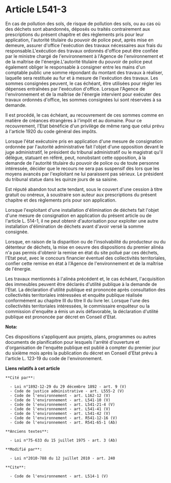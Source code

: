 # Article L541-3

En cas de pollution des sols, de risque de pollution des sols, ou au cas où des déchets sont abandonnés, déposés ou traités
contrairement aux prescriptions du présent chapitre et des règlements pris pour leur application, l'autorité titulaire du
pouvoir de police peut, après mise en demeure, assurer d'office l'exécution des travaux nécessaires aux frais du
responsable.L'exécution des travaux ordonnés d'office peut être confiée par le ministre chargé de l'environnement à l'Agence
de l'environnement et de la maîtrise de l'énergie.L'autorité titulaire du pouvoir de police peut également obliger le
responsable à consigner entre les mains d'un comptable public une somme répondant du montant des travaux à réaliser, laquelle
sera restituée au fur et à mesure de l'exécution des travaux. Les sommes consignées peuvent, le cas échéant, être utilisées
pour régler les dépenses entraînées par l'exécution d'office. Lorsque l'Agence de l'environnement et de la maîtrise de
l'énergie intervient pour exécuter des travaux ordonnés d'office, les sommes consignées lui sont réservées à sa demande. 

Il est procédé, le cas échéant, au recouvrement de ces sommes comme en matière de créances étrangères à l'impôt et au
domaine. Pour ce recouvrement, l'Etat bénéficie d'un privilège de même rang que celui prévu à l'article 1920 du code général
des impôts. 

Lorsque l'état exécutoire pris en application d'une mesure de consignation ordonnée par l'autorité administrative fait
l'objet d'une opposition devant le juge administratif, le président du tribunal administratif ou le magistrat qu'il délègue,
statuant en référé, peut, nonobstant cette opposition, à la demande de l'autorité titulaire du pouvoir de police ou de toute
personne intéressée, décider que le recours ne sera pas suspensif dès lors que les moyens avancés par l'exploitant ne lui
paraissent pas sérieux. Le président du tribunal statue dans les quinze jours de sa saisine. 

Est réputé abandon tout acte tendant, sous le couvert d'une cession à titre gratuit ou onéreux, à soustraire son auteur aux
prescriptions du présent chapitre et des règlements pris pour son application. 

Lorsque l'exploitant d'une installation d'élimination de déchets fait l'objet d'une mesure de consignation en application du
présent article ou de l'article L. 514-1, il ne peut obtenir d'autorisation pour exploiter une autre installation
d'élimination de déchets avant d'avoir versé la somme consignée. 

Lorsque, en raison de la disparition ou de l'insolvabilité du producteur ou du détenteur de déchets, la mise en oeuvre des
dispositions du premier alinéa n'a pas permis d'obtenir la remise en état du site pollué par ces déchets, l'Etat peut, avec
le concours financier éventuel des collectivités territoriales, confier cette remise en état à l'Agence de l'environnement et
de la maîtrise de l'énergie. 

Les travaux mentionnés à l'alinéa précédent et, le cas échéant, l'acquisition des immeubles peuvent être déclarés d'utilité
publique à la demande de l'Etat. La déclaration d'utilité publique est prononcée après consultation des collectivités
territoriales intéressées et enquête publique réalisée conformément au chapitre III du titre II du livre Ier. Lorsque l'une
des collectivités territoriales intéressées, le commissaire enquêteur ou la commission d'enquête a émis un avis défavorable,
la déclaration d'utilité publique est prononcée par décret en Conseil d'Etat.

**Nota:**

Ces dispositions s'appliquent aux projets, plans, programmes ou autres documents de planification pour lesquels l'arrêté
d'ouverture et d'organisation de l'enquête publique est publié à compter du premier jour du sixième mois après la publication
du décret en Conseil d'Etat prévu à l'article L. 123-19 du code de l'environnement.

**Liens relatifs à cet article**

	**Cité par**:

	  - Loi n°1892-12-29 du 29 décembre 1892 - art. 9 (V)
	  - Code de justice administrative - art. L555-2 (V)
	  - Code de l'environnement - art. L162-12 (V)
	  - Code de l'environnement - art. L541-10 (V)
	  - Code de l'environnement - art. L541-21-4 (V)
	  - Code de l'environnement - art. L541-41 (V)
	  - Code de l'environnement - art. L541-42 (V)
	  - Code de l'environnement - art. R541-12-16 (V)
	  - Code de l'environnement - art. R541-65-1 (Ab)

	**Anciens textes**:

	  - Loi n°75-633 du 15 juillet 1975 - art. 3 (Ab)

	**Modifié par**:

	  - Loi n°2010-788 du 12 juillet 2010 - art. 240

	**Cite**:

	  - Code de l'environnement - art. L514-1 (V)

